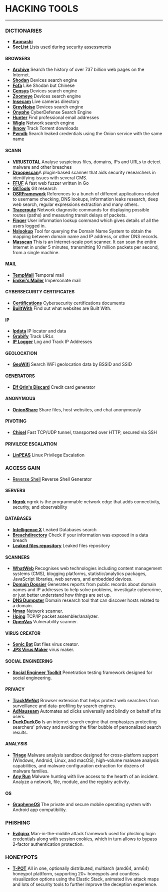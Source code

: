 # HACKING TOOLS

---
### DICTIONARIES

- [**Kaonashi**](https://github.com/kaonashi-passwords/Kaonashi)
- [**SecList**](https://github.com/danielmiessler/SecLists) Lists used during security assessments
 
 #### BROWSERS
- [**Archive**](https://archive.org/) Search the history of over 737 billion web pages on the Internet.
- [**Shodan**](https://www.shodan.io/) Devices search engine
- [**Fofa**](https://fofa.info/) Like Shodan but Chinese
- [**Censys**](https://search.censys.io/) Devices search engine
- [**Zoomeye**](https://www.zoomeye.org/) Devices search engine
- [**Insecam**](http://insecam.org/) Live cameras directory
- [**GreyNoise**](https://viz.greynoise.io/) Devices search engine
- [**Onyphe**](https://www.onyphe.io/) CyberDefense Search Engine
- [**Hunter**](https://hunter.io/) Find professional email addresses
- [**Wigle**](https://wigle.net/) Network search engine
- [**Iknow**](https://iknowwhatyoudownload.com/en/peer/) Track Torrent downloads
- [**Pwndb**](https://github.com/davidtavarez/pwndb) Search leaked credentials using the Onion service with the same name

#### SCANN
- [**VIRUSTOTAL**](https://www.virustotal.com/gui/home/upload) Analyse suspicious files, domains, IPs and URLs to detect malware and other breaches
- [**Droopescan**](https://github.com/SamJoan/droopescan)A plugin-based scanner that aids security researchers in identifying issues with several CMS.
- [**FFUF**](https://github.com/ffuf/ffuf) A fast web fuzzer written in Go
- [**GitTools**](https://github.com/internetwache/GitTools) Git research
- [**OSRFramework**](https://github.com/i3visio/osrframework) References to a bunch of different applications related to username checking, DNS lookups, information leaks research, deep web search, regular expressions extraction and many others.
- [**Traceroute**](https://linux.die.net/man/8/traceroute) Network diagnostic commands for displaying possible routes (paths) and measuring transit delays of packets.
- [**Finger**](https://linuxhint.com/finger-command-tutorial/) User information lookup command which gives details of all the users logged in.
- [**Nslookup**](https://www.nslookup.io/) Tool for querying the Domain Name System to obtain the mapping between domain name and IP address, or other DNS records.
- [**Masscan**](https://github.com/robertdavidgraham/masscan) This is an Internet-scale port scanner. It can scan the entire Internet in under 5 minutes, transmitting 10 million packets per second, from a single machine.

#### MAIL
- [**TempMail**](https://temp-mail.org/en/) Temporal mail
- [**Emkei's Mailer**](https://emkei.cz/) Impersonate mail

#### CYBERSECURITY CERTIFICATES
- [**Certifications**](https://mega.nz/folder/cuYXhQxT#WABLdQtsLSf2O1WWEL8bjQ) Cybersecurity certifications documents
- [**BuiltWith**](https://builtwith.com/) Find out what websites are Built With.

#### IP
- [**Ipdata**](https://ipdata.co/) IP locator and data
- [**Grabify**](https://grabify.link/) Track URLs
- [**IP Logger**](https://iplogger.org/) Log and Track IP Addresses

#### GEOLOCATION

- [**GeoWifi**](https://github.com/GONZOsint/geowifi) Search WiFi geolocation data by BSSID and SSID

#### GENERATORS

- [**Elf Qrin's Discard**](https://www.elfqrin.com/discard_credit_card_generator.php) Credit card generator

#### ANONYMOUS

- [**OnionShare**](https://onionshare.org/) Share files, host websites, and chat anonymously

#### PIVOTING

- [**Chisel**](https://github.com/jpillora/chisel) Fast TCP/UDP tunnel, transported over HTTP, secured via SSH

#### PRIVILEGE ESCALATION

- [**LinPEAS**](https://github.com/carlospolop/PEASS-ng/tree/master/linPEAS) Linux Privilege Escalation

### ACCESS GAIN
- [Reverse Shell](https://www.revshells.com/) Reverse Shell Generator

#### SERVERS

- [**Ngrok**](https://ngrok.com/) ngrok is the programmable network edge that adds connectivity, security, and observability

#### DATABASES

- [**Intelligence X**](https://intelx.io/) Leaked Databases search
- [**Breachdirectory**](https://breachdirectory.org/) Check if your information was exposed in a data breach
- [**Leaked files repository**](https://github.com/hacxx-underground/Files) Leaked files repository

#### SCANNERS

- [**WhatWeb**](https://github.com/urbanadventurer/WhatWeb) Recognises web technologies including content management systems (CMS), blogging platforms, statistic/analytics packages, JavaScript libraries, web servers, and embedded devices.
- [**Domain Dossier**](https://centralops.net/co/DomainDossier.aspx) Generates reports from public records about domain names and IP addresses to help solve problems, investigate cybercrime, or just better understand how things are set up.
- [**DNS Dumpster**](https://dnsdumpster.com/) Domain research tool that can discover hosts related to a domain.
- [**Nmap**](https://nmap.org/) Network scanner.
- [**Hping**](http://www.hping.org/) TCP/IP packet assembler/analyzer.
- [**OpenVas**](https://www.openvas.org/) Vulnerability scanner.

#### VIRUS CREATOR
- [**Sonic Bat**](http://anonganesh.blogspot.com/2014/03/sonic-bat-batch-file-virus-creator.html) Bat files virus creator.
- [**JPS Virus Maker**](https://samcodeweb.wordpress.com/2017/07/19/first-blog-post/) virus maker.

#### SOCIAL ENGINEERING
- [**Social Engineer Toolkit**](https://github.com/trustedsec/social-engineer-toolkit) Penetration testing framework designed for social engineering.

#### PRIVACY
- [**TrackMeNot**](https://github.com/vtoubiana/TrackMeNot) Browser extension that helps protect web searchers from surveillance and data-profiling by search engines.
- [**AdNauseam**](https://adnauseam.io/) Automates ad clicks universally and blindly on behalf of its users.
- [**DuckDuckGo**](https://duckduckgo.com/) Is an internet search engine that emphasizes protecting searchers' privacy and avoiding the filter bubble of personalized search results.

#### ANALYSIS
- [**Triage**](https://tria.ge/) Malware analysis sandbox designed for cross-platform support (Windows, Android, Linux, and macOS), high-volume malware analysis capabilities, and malware configuration extraction for dozens of malware families. 
- [**Any Run**](https://app.any.run/) Malware hunting with live access to the hearth of an incident. Analyze a network, file, module, and the registry activity.

#### OS
- [**GrapheneOS**](https://grapheneos.org/) The private and secure mobile operating system with Android app compatibility.

### PHISHING
- [**Evilginx**](https://github.com/kgretzky/evilginx2) Man-in-the-middle attack framework used for phishing login credentials along with session cookies, which in turn allows to bypass 2-factor authentication protection.

### HONEYPOTS
- [**T-POT**](https://github.com/telekom-security/tpotce) All in one, optionally distributed, multiarch (amd64, arm64) honeypot plattform, supporting 20+ honeypots and countless visualization options using the Elastic Stack, animated live attack maps and lots of security tools to further improve the deception experience. 
